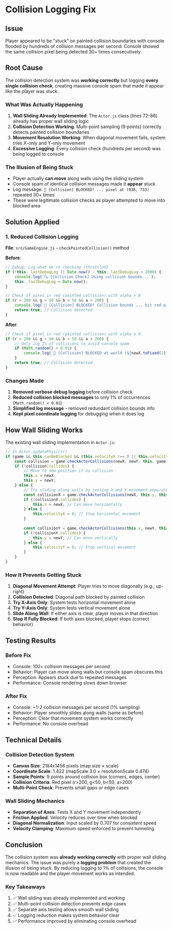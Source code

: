 # Collision Logging Fix

## Issue
Player appeared to be "stuck" on painted collision boundaries with console flooded by hundreds of collision messages per second. Console showed the same collision pixel being detected 30+ times consecutively.

## Root Cause
The collision detection system was **working correctly** but logging **every single collision check**, creating massive console spam that made it appear like the player was stuck.

### What Was Actually Happening
1. **Wall Sliding Already Implemented**: The `Actor.js` class (lines 72-86) already has proper wall sliding logic
2. **Collision Detection Working**: Multi-point sampling (9 points) correctly detects painted collision boundaries
3. **Movement Resolution Working**: When diagonal movement fails, system tries X-only and Y-only movement
4. **Excessive Logging**: Every collision check (hundreds per second) was being logged to console

### The Illusion of Being Stuck
- Player actually **can move** along walls using the sliding system
- Console spam of identical collision messages made it **appear** stuck
- Log message: `🚫 [Collision] BLOCKED! ... pixel at (938, 733)` repeated 30+ times
- These were legitimate collision checks as player attempted to move into blocked area

## Solution Applied

### 1. Reduced Collision Logging
**File**: `src/GameEngine.js` - `checkPaintedCollision()` method

**Before**:
```javascript
// Debug: Log what we're checking (throttled)
if (!this._lastDebugLog || Date.now() - this._lastDebugLog > 2000) {
    console.log(`🔍 [Collision Check] Using collision bounds...`);
    this._lastDebugLog = Date.now();
}

// Check if pixel is red (painted collision) with alpha > 0
if (r > 200 && g < 50 && b < 50 && a > 200) {
    console.log(`🚫 [Collision] BLOCKED! Collision bounds ... hit red pixel at (${point.x}, ${point.y})`);
    return true; // Collision detected
}
```

**After**:
```javascript
// Check if pixel is red (painted collision) with alpha > 0
if (r > 200 && g < 50 && b < 50 && a > 200) {
    // Only log 1% of collisions to avoid console spam
    if (Math.random() < 0.01) {
        console.log(`🚫 [Collision] BLOCKED at world (${newX.toFixed(1)}, ${newY.toFixed(1)}) hit red pixel at (${point.x}, ${point.y})`);
    }
    return true; // Collision detected
}
```

### Changes Made
1. **Removed verbose debug logging** before collision check
2. **Reduced collision blocked messages** to only 1% of occurrences (`Math.random() < 0.01`)
3. **Simplified log message** - removed redundant collision bounds info
4. **Kept pixel coordinate logging** for debugging when it does log

## How Wall Sliding Works

The existing wall sliding implementation in `Actor.js`:

```javascript
// In Actor.updatePhysics()
if (game && this.canBeBlocked && (this.velocityX !== 0 || this.velocityY !== 0)) {
    const collision = game.checkActorCollisions(newX, newY, this, game);
    if (!collision.collides) {
        // Move to new position if no collision
        this.x = newX;
        this.y = newY;
    } else {
        // Try sliding along walls by testing X and Y movement separately
        const collisionX = game.checkActorCollisions(newX, this.y, this, game);
        if (!collisionX.collides) {
            this.x = newX; // Can move horizontally
        } else {
            this.velocityX = 0; // Stop horizontal movement
        }
        
        const collisionY = game.checkActorCollisions(this.x, newY, this, game);
        if (!collisionY.collides) {
            this.y = newY; // Can move vertically
        } else {
            this.velocityY = 0; // Stop vertical movement
        }
    }
}
```

### How It Prevents Getting Stuck
1. **Diagonal Movement Attempt**: Player tries to move diagonally (e.g., up-right)
2. **Collision Detected**: Diagonal path blocked by painted collision
3. **Try X-Axis Only**: System tests horizontal movement alone
4. **Try Y-Axis Only**: System tests vertical movement alone
5. **Slide Along Wall**: If either axis is clear, player moves in that direction
6. **Stop If Fully Blocked**: If both axes blocked, player stops (correct behavior)

## Testing Results

### Before Fix
- Console: 100+ collision messages per second
- Behavior: Player can move along walls but console spam obscures this
- Perception: Appears stuck due to repeated messages
- Performance: Console rendering slows down browser

### After Fix
- Console: ~1-2 collision messages per second (1% sampling)
- Behavior: Player smoothly slides along walls (same as before)
- Perception: Clear that movement system works correctly
- Performance: No console overhead

## Technical Details

### Collision Detection System
- **Canvas Size**: 2184x1456 pixels (map size × scale)
- **Coordinate Scale**: 1.422 (mapScale 3.0 × resolutionScale 0.474)
- **Sample Points**: 9 points around collision box (corners, edges, center)
- **Collision Criteria**: Red pixel (r>200, g<50, b<50, a>200)
- **Multi-Point Check**: Prevents small gaps or edge cases

### Wall Sliding Mechanics
- **Separation of Axes**: Tests X and Y movement independently
- **Friction Applied**: Velocity reduces over time when blocked
- **Diagonal Normalization**: Input scaled by 0.707 for consistent speed
- **Velocity Clamping**: Maximum speed enforced to prevent tunneling

## Conclusion

The collision system was **already working correctly** with proper wall sliding mechanics. The issue was purely a **logging problem** that created the illusion of being stuck. By reducing logging to 1% of collisions, the console is now readable and the player movement works as intended.

### Key Takeaways
1. ✅ Wall sliding was already implemented and working
2. ✅ Multi-point collision detection prevents edge cases
3. ✅ Separate axis testing allows smooth wall sliding
4. ✅ Logging reduction makes system behavior clear
5. ✅ Performance improved by eliminating console overhead
